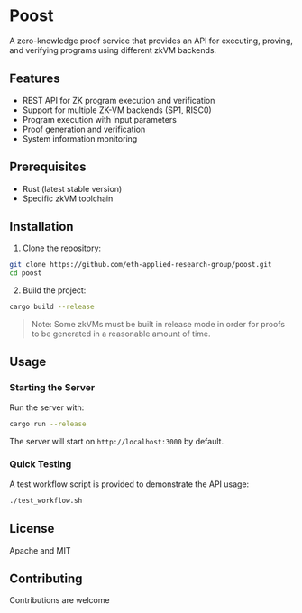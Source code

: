 # Poost

A zero-knowledge proof service that provides an API for executing, proving, and verifying programs using different zkVM backends.

## Features

- REST API for ZK program execution and verification
- Support for multiple ZK-VM backends (SP1, RISC0)
- Program execution with input parameters
- Proof generation and verification
- System information monitoring

## Prerequisites

- Rust (latest stable version)
- Specific zkVM toolchain

## Installation

1. Clone the repository:

```bash
git clone https://github.com/eth-applied-research-group/poost.git
cd poost
```

2. Build the project:

```bash
cargo build --release
```

> Note: Some zkVMs must be built in release mode in order for proofs to be generated in a reasonable amount of time.

## Usage

### Starting the Server

Run the server with:

```bash
cargo run --release
```

The server will start on `http://localhost:3000` by default.

### Quick Testing

A test workflow script is provided to demonstrate the API usage:

```bash
./test_workflow.sh
```

## License

Apache and MIT

## Contributing

Contributions are welcome

